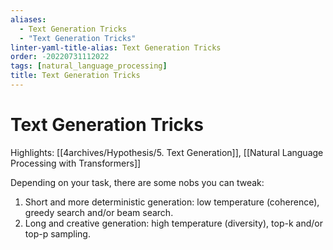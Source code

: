 ```yaml
---
aliases:
  - Text Generation Tricks
  - "Text Generation Tricks"
linter-yaml-title-alias: Text Generation Tricks
order: -20220731112022
tags: [natural_language_processing]
title: Text Generation Tricks
---
```


# Text Generation Tricks

Highlights: [[4archives/Hypothesis/5. Text Generation]], [[Natural Language Processing with Transformers]]

Depending on your task, there are some nobs you can tweak:

1. Short and more deterministic generation: low temperature (coherence), greedy search and/or beam search.
2. Long and creative generation: high temperature (diversity), top-k and/or top-p sampling.